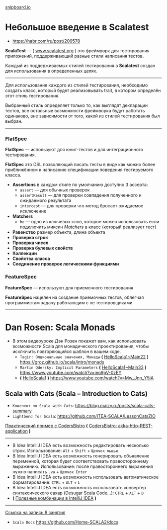 [snipboard.io](https://snipboard.io/)

# Небольшое введение в Scalatest

* https://habr.com/ru/post/209578

**ScalaTest** — ( www.scalatest.org ) это фреймворк для тестирования приложений, поддерживающий разные стили написания тестов.

Каждый из поддерживаемых стилей тестирования в **Scalatest** создан для использования в определенных целях.

---

Для использования каждого из стилей тестирования, необходимо создать класс, который будет реализовывать trait, в котором определён этот стиль тестирования.

Выбранный стиль определяет только то, как выглядят декларации тестов, все остальные возможности фреймворка будут работать одинаково, вне зависимости от того, какой из стилей тестирования был выбран.

---

### FlatSpec

**FlatSpec** — используют для юнит-тестов и для интеграционного тестирования.

**FlatSpec** это DSL позволяющий писать тесты в виде как можно более приближённом к написанию спецификации поведения тестируемого класса.

- **Assertions** в каждом стиле по умолчанию доступно 3 ассерта:
  - `assert` — для обычных проверок
  - `assertResult` — для проверки совпадения полученного и ожидаемого результата
  - `intercept` — для проверки что метод бросает ожидаемое исключение
- **Matchers**
  - `be` — одно из ключевых слов, которое можно использовать если подключить миксин *Matchers* в класс (который реализует тест)
- **Равенство** размер объекта, длина объекта
- **Проверка строк**
- **Проверка чисел**
- **Проверка булевых свойств**
- **Коллекции**
- **Свойства класса**
- **Соединение проверок логическими функциями**


### FeatureSpec

**FeatureSpec** — используют для приемочного тестирования.

**FeatureSpec** нацелен на создание приемочных тестов, облегчая программистам задачу работающим с не тестировщиками.


---

# Dan Rosen: Scala Monads

* В этом видеоуроке Дэн Розен покажет вам, как использовать возможности Scala для монадического проектирования, чтобы исключить повторяющийся шаблон в вашем коде.
  * `Tagir: Опциональные значения, Монады` **(** [HelloScala1~Main22](https://github.com/Home-SCALA3/MyHelloScala1/blob/master/src/main/scala/example/Main22.scala) **)** https://groz.github.io/scala/intro/monads
  * `Martin Odersky: Implicit Parameters` **(** [HelloScala1~Main33](https://github.com/Home-SCALA3/MyHelloScala1/blob/master/src/main/scala/example/Main33.scala) **)** https://www.youtube.com/watch?v=ieo9pV-0zEY
  * **(** [HelloScala1](https://github.com/ITEA-SCALA/HelloScala1) **)**  https://www.youtube.com/watch?v=Mw_Jnn_Y5iA  

## Scala with Cats (Scala – Introduction to Cats)

* `Конспект по Scala with Cats`: https://blog.maizy.ru/posts/scala-cats-summary
* `Lightbend for Scala`: https://github.com/ITEA-SCALA/LessonCatsZIO

[Практический пример с CodersBistro](https://github.com/ITEA-SCALA/lesson_4.public)
**(** [CodersBistro: akka-http-REST-application](https://github.com/CodersBistro/akka-http-REST-application) **)**


---

* В Idea IntelliJ IDEA есть возможность редактировать несколько строк.
  Использование: `Alt` + `Shift` + `Щелчок мышью`
* В Idea IntelliJ IDEA есть возможность генерировать объявление переменной, которая будет соответствовать правостороннему выражению.
  Использование: после правостороннего выражения нужно написать `.va` + `Щелчок Enter`
* В Idea IntelliJ IDEA есть возможность использовать автоматическое форматирование: `CTRL` + `ALT` + `L`
* В Idea IntelliJ IDEA есть возможность использовать конвертер синтаксического сахар (Desugar Scala Code...): `CTRL` + `ALT` + `D` 
* **(** [Полезные комбинации в IntelliJ IDEA](https://otus.ru/nest/post/494) **)**


---

[Ссылка на запись 8 занятия](https://us02web.zoom.us/rec/share/MhCUP09CEzc7EZxNyu85ut-qnSqRZfkXj3djDZXHLTeCkDmT143l2t56ZoFBYELs.r1XE9mi1J7D-sl5c)

* `Scala Docs` https://github.com/Home-SCALA2/docs
